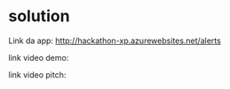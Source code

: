 # solution

Link da app:
http://hackathon-xp.azurewebsites.net/alerts

link video demo:


link video pitch:
